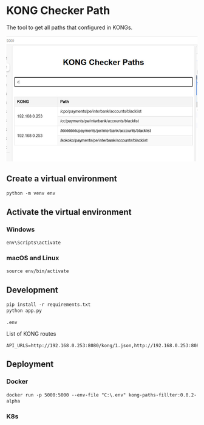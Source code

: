 # KONG Checker Path

The tool to get all paths that configured in KONGs.

![](templates/1.jpg "")

## Create a virtual environment 
```
python -m venv env
```

## Activate the virtual environment

### Windows
```
env\Scripts\activate
```

### macOS and Linux
```
source env/bin/activate
```

## Development

```
pip install -r requirements.txt
python app.py
```

`.env`

List of KONG routes
```
API_URLS=http://192.168.0.253:8080/kong/1.json,http://192.168.0.253:8080/kong/2.json
```

## Deployment

### Docker
```
docker run -p 5000:5000 --env-file "C:\.env" kong-paths-fillter:0.0.2-alpha
```

### K8s